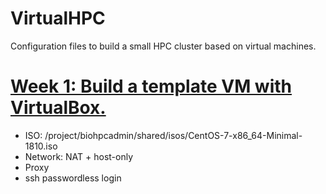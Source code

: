 # VirtualHPC
Configuration files to build a small HPC cluster based on virtual machines.

# [Week 1: Build a template VM with VirtualBox.](Week_1.md)
* ISO: /project/biohpcadmin/shared/isos/CentOS-7-x86_64-Minimal-1810.iso
* Network: NAT + host-only
* Proxy
* ssh passwordless login
